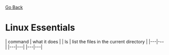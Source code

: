 [Go Back](https://github.com/arm-on/plan/blob/main/README.md)

# Linux Essentials
| command | what it does |
| ls | list the files in the current directory |
|---|---|
|---|---|
|---|---|